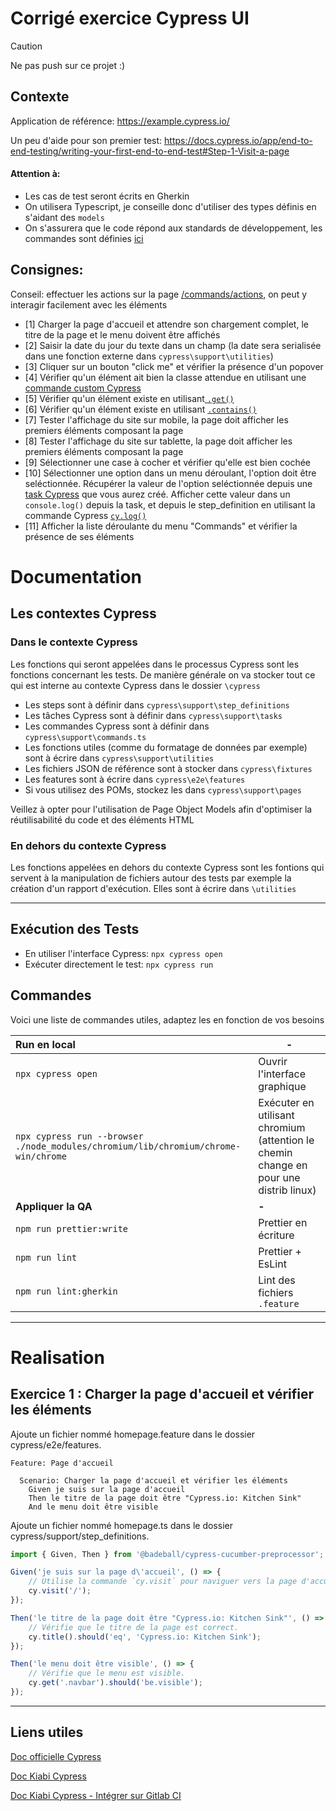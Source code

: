 # Corrigé exercice Cypress UI

> [!CAUTION]
> Ne pas push sur ce projet :)

## Contexte

Application de référence: https://example.cypress.io/

Un peu d'aide pour son premier test: https://docs.cypress.io/app/end-to-end-testing/writing-your-first-end-to-end-test#Step-1-Visit-a-page

#### Attention à:
- Les cas de test seront écrits en Gherkin
- On utilisera Typescript, je conseille donc d'utiliser des types définis en s'aidant des `models`
- On s'assurera que le code répond aux standards de développement, les commandes sont définies [ici](#Commandes)

## Consignes:
Conseil: effectuer les actions sur la page [/commands/actions](https://example.cypress.io/commands/actions), on peut y interagir facilement avec les éléments

- [1] Charger la page d'accueil et attendre son chargement complet, le titre de la page et le menu doivent être affichés
- [2] Saisir la date du jour du texte dans un champ (la date sera serialisée dans une fonction externe dans `cypress\support\utilities`)
- [3] Cliquer sur un bouton "click me" et vérifier la présence d'un popover
- [4] Vérifier qu'un élément ait bien la classe attendue en utilisant une [commande custom Cypress ](https://docs.cypress.io/api/cypress-api/custom-commands#__docusaurus_skipToContent_fallback)
- [5] Vérifier qu'un élément existe en utilisant[ `.get()`](https://docs.cypress.io/api/commands/get#__docusaurus_skipToContent_fallback)
- [6] Vérifier qu'un élément existe en utilisant [`.contains()`](https://docs.cypress.io/api/commands/contains#__docusaurus_skipToContent_fallback)
- [7] Tester l'affichage du site sur mobile, la page doit afficher les premiers éléments composant la page
- [8] Tester l'affichage du site sur tablette, la page doit afficher les premiers éléments composant la page
- [9] Sélectionner une case à cocher et vérifier qu'elle est bien cochée
- [10] Sélectionner une option dans un menu déroulant, l'option doit être seléctionnée. Récupérer la valeur de l'option seléctionnée depuis une [task Cypress](https://docs.cypress.io/api/commands/task#__docusaurus_skipToContent_fallback) que vous aurez créé. Afficher cette valeur dans un `console.log()` depuis la task, et depuis le step_definition en utilisant la commande Cypress [`cy.log()`](https://docs.cypress.io/api/commands/log#Command-Log)
- [11] Afficher la liste déroulante du menu "Commands" et vérifier la présence de ses éléments

# Documentation

## Les contextes Cypress

### Dans le contexte Cypress

Les fonctions qui seront appelées dans le processus Cypress sont les fonctions concernant les tests. De manière générale on va stocker tout ce qui est interne au contexte Cypress dans le dossier `\cypress`

-   Les steps sont à définir dans `cypress\support\step_definitions`
-   Les tâches Cypress sont à définir dans `cypress\support\tasks`
-   Les commandes Cypress sont à définir dans `cypress\support\commands.ts`
-   Les fonctions utiles (comme du formatage de données par exemple) sont à écrire dans `cypress\support\utilities`
-   Les fichiers JSON de référence sont à stocker dans `cypress\fixtures`
-   Les features sont à écrire dans `cypress\e2e\features`
-   Si vous utilisez des POMs, stockez les dans `cypress\support\pages`

Veillez à opter pour l'utilisation de Page Object Models afin d'optimiser la réutilisabilité du code et des éléments HTML

### En dehors du contexte Cypress

Les fonctions appelées en dehors du contexte Cypress sont les fontions qui servent à la manipulation de fichiers autour des tests par exemple la création d'un rapport d'exécution. Elles sont à écrire dans `\utilities`

---

## Exécution des Tests

-   En utiliser l'interface Cypress: `npx cypress open`
-   Exécuter directement le test: `npx cypress run`

## Commandes

Voici une liste de commandes utiles, adaptez les en fonction de vos besoins

| **Run en local**                                                                   | **-**                                                                                 |
| :--------------------------------------------------------------------------------- | ------------------------------------------------------------------------------------- |
| `npx cypress open`                                                                 | Ouvrir l'interface graphique                                                          |
| `npx cypress run --browser ./node_modules/chromium/lib/chromium/chrome-win/chrome` | Exécuter en utilisant chromium (attention le chemin change en pour une distrib linux) |
| **Appliquer la QA**                                                                | **-**                                                                                 |
| `npm run prettier:write`                                                           | Prettier en écriture                                                                  |
| `npm run lint`                                                                     | Prettier + EsLint                                                                     |
| `npm run lint:gherkin`                                                             | Lint des fichiers `.feature`                                                          |

---
# Realisation

## Exercice 1 : Charger la page d'accueil et vérifier les éléments


Ajoute un fichier nommé homepage.feature dans le dossier cypress/e2e/features.

```gherkin
Feature: Page d'accueil

  Scenario: Charger la page d'accueil et vérifier les éléments
    Given je suis sur la page d'accueil
    Then le titre de la page doit être "Cypress.io: Kitchen Sink"
    And le menu doit être visible
```
Ajoute un fichier nommé homepage.ts dans le dossier cypress/support/step_definitions.
```javascript
import { Given, Then } from '@badeball/cypress-cucumber-preprocessor';

Given('je suis sur la page d\'accueil', () => {
    // Utilise la commande `cy.visit` pour naviguer vers la page d'accueil.
    cy.visit('/');
});

Then('le titre de la page doit être "Cypress.io: Kitchen Sink"', () => {
    // Vérifie que le titre de la page est correct.
    cy.title().should('eq', 'Cypress.io: Kitchen Sink');
});

Then('le menu doit être visible', () => {
    // Vérifie que le menu est visible.
    cy.get('.navbar').should('be.visible');
});
```

---

## Liens utiles

[Doc officielle Cypress](https://docs.cypress.io/guides/overview/why-cypress)

[Doc Kiabi Cypress](https://mykiabi.atlassian.net/wiki/spaces/TESTING/pages/3643900327/Cypress)

[Doc Kiabi Cypress - Intégrer sur Gitlab CI](https://mykiabi.atlassian.net/wiki/spaces/TESTING/pages/4195254313/CI+CD)

